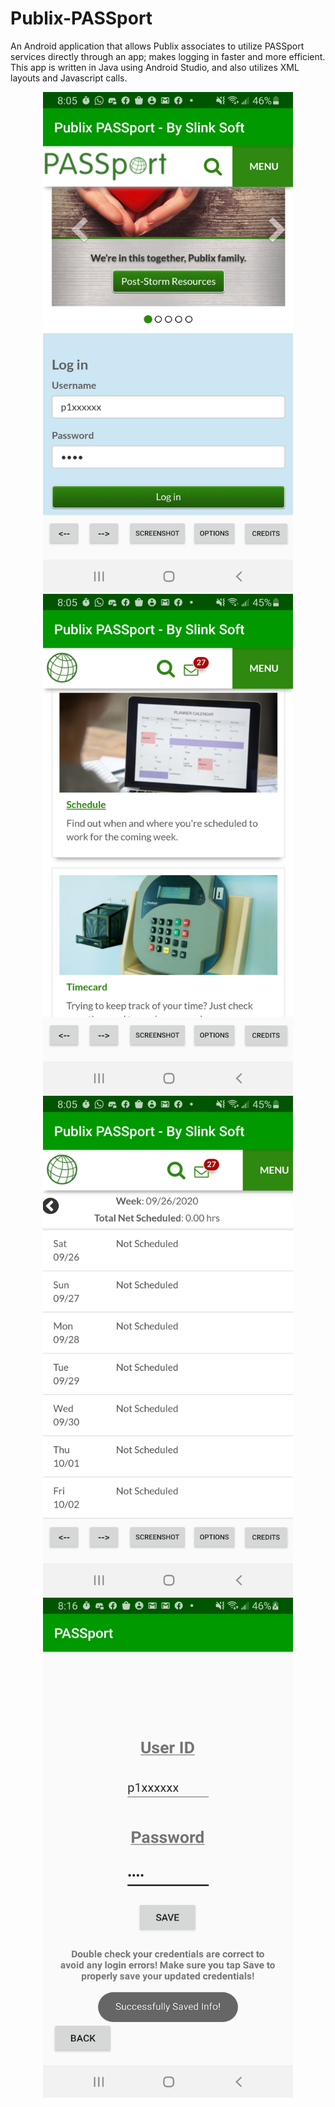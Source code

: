 # Publix-PASSport
An Android application that allows Publix associates to utilize PASSport services directly through an app; makes logging in faster and more efficient. This app is written in Java using Android Studio, and also utilizes XML layouts and Javascript calls.


<p align=center>
<img src=https://raw.githubusercontent.com/slinksoft/Publix-PASSport/master/1.jpg width=400 height=800> <img src=https://raw.githubusercontent.com/slinksoft/Publix-PASSport/master/2.jpg width=400 height=800><br><img src=https://raw.githubusercontent.com/slinksoft/Publix-PASSport/master/3.jpg width=400 height=800> <img src=https://raw.githubusercontent.com/slinksoft/Publix-PASSport/master/4.jpg width=400 height=800>
  </p>
